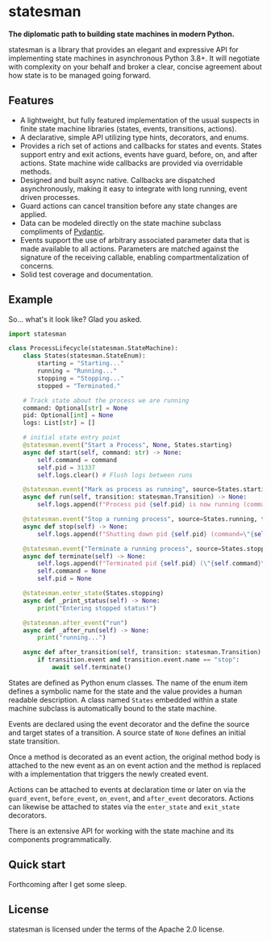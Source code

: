 # statesman

**The diplomatic path to building state machines in modern Python.**

statesman is a library that provides an elegant and expressive API for
implementing state machines in asynchronous Python 3.8+. It will negotiate
with complexity on your behalf and broker a clear, concise agreement about
how state is to be managed going forward.

## Features

* A lightweight, but fully featured implementation of the usual suspects in
  finite state machine libraries (states, events, transitions, actions).
* A declarative, simple API utilizing type hints, decorators, and enums.
* Provides a rich set of actions and callbacks for states and events. States
  support entry and exit actions, events have guard, before, on, and after
  actions. State machine wide callbacks are provided via overridable methods.
* Designed and built async native. Callbacks are dispatched asynchronously,
  making it easy to integrate with long running, event driven processes.
* Guard actions can cancel transition before any state changes are applied.
* Data can be modeled directly on the state machine subclass compliments of
  [Pydantic](https://pydantic-docs.helpmanual.io/).
* Events support the use of arbitrary associated parameter data that is made
  available to all actions. Parameters are matched against the signature of the
  receiving callable, enabling compartmentalization of concerns.
* Solid test coverage and documentation.

## Example

So... what's it look like? Glad you asked.

```python
import statesman

class ProcessLifecycle(statesman.StateMachine):
    class States(statesman.StateEnum):
        starting = "Starting..."
        running = "Running..."
        stopping = "Stopping..."
        stopped = "Terminated."

    # Track state about the process we are running
    command: Optional[str] = None
    pid: Optional[int] = None
    logs: List[str] = []

    # initial state entry point
    @statesman.event("Start a Process", None, States.starting)
    async def start(self, command: str) -> None:
        self.command = command
        self.pid = 31337
        self.logs.clear() # Flush logs between runs

    @statesman.event("Mark as process as running", source=States.starting, target=States.running)
    async def run(self, transition: statesman.Transition) -> None:
        self.logs.append(f"Process pid {self.pid} is now running (command=\"{self.command}\")")

    @statesman.event("Stop a running process", source=States.running, target=States.stopping)
    async def stop(self) -> None:
        self.logs.append(f"Shutting down pid {self.pid} (command=\"{self.command}\")")

    @statesman.event("Terminate a running process", source=States.stopping, target=States.stopped)
    async def terminate(self) -> None:
        self.logs.append(f"Terminated pid {self.pid} (\"{self.command}\")")
        self.command = None
        self.pid = None

    @statesman.enter_state(States.stopping)
    async def _print_status(self) -> None:
        print("Entering stopped status!")

    @statesman.after_event("run")
    async def _after_run(self) -> None:
        print("running...")

    async def after_transition(self, transition: statesman.Transition) -> None:
        if transition.event and transition.event.name == "stop":
            await self.terminate()
```

States are defined as Python enum classes. The name of the enum item defines a
symbolic name for the state and the value provides a human readable description.
A class named `States` embedded within a state machine subclass is automatically
bound to the state machine.

Events are declared using the event decorator and the define the source and
target states of a transition. A source state of `None` defines an initial state
transition.

Once a method is decorated as an event action, the original method body is
attached to the new event as an on event action and the method is replaced with
a implementation that triggers the newly created event.


Actions can be attached to events at declaration time or later on via the
`guard_event`, `before_event`, `on_event`, and `after_event` decorators. Actions
can likewise be attached to states via the `enter_state` and `exit_state`
decorators.

There is an extensive API for working with the state machine and its components
programmatically.

## Quick start

Forthcoming after I get some sleep.

## License

statesman is licensed under the terms of the Apache 2.0 license.
